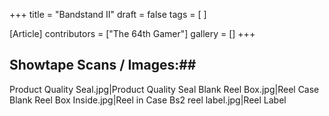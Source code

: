 +++
title = "Bandstand II"
draft = false
tags = [ ]

[Article]
contributors = ["The 64th Gamer"]
gallery = []
+++
## Showtape Scans / Images:## 
<gallery>
Product Quality Seal.jpg|Product Quality Seal
Blank Reel Box.jpg|Reel Case
Blank Reel Box Inside.jpg|Reel in Case
Bs2 reel label.jpg|Reel Label
</gallery>